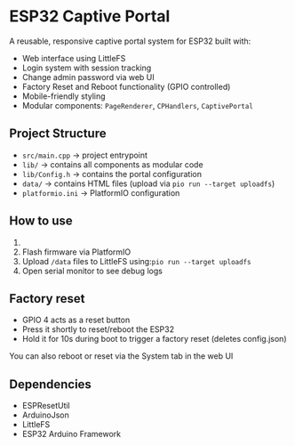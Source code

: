 # ESP32 Captive Portal

A reusable, responsive captive portal system for ESP32 built with:

- Web interface using LittleFS
- Login system with session tracking
- Change admin password via web UI
- Factory Reset and Reboot functionality (GPIO controlled)
- Mobile-friendly styling
- Modular components: `PageRenderer`, `CPHandlers`, `CaptivePortal`

## Project Structure

- `src/main.cpp` → project entrypoint
- `lib/` → contains all components as modular code
- `lib/Config.h` → contains the portal configuration
- `data/` → contains HTML files (upload via `pio run --target uploadfs`)
- `platformio.ini` → PlatformIO configuration

## How to use

1. 
2. Flash firmware via PlatformIO
3. Upload `/data` files to LittleFS using:`pio run --target uploadfs`
4. Open serial monitor to see debug logs

## Factory reset

- GPIO 4 acts as a reset button
- Press it shortly to reset/reboot the ESP32
- Hold it for 10s during boot to trigger a factory reset (deletes config.json)

You can also reboot or reset via the System tab in the web UI

## Dependencies

- ESPResetUtil
- ArduinoJson
- LittleFS
- ESP32 Arduino Framework
